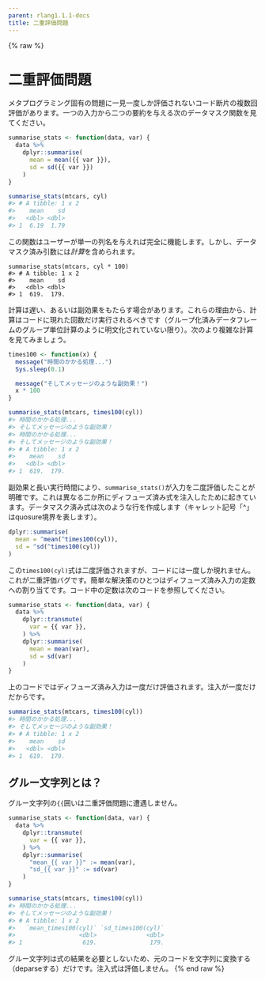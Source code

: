 ```yaml
---
parent: rlang1.1.1-docs
title: 二重評価問題
---
```


{% raw %}
# 二重評価問題

メタプログラミング固有の問題に一見一度しか評価されないコード断片の複数回評価があります。一つの入力から二つの要約を与える次のデータマスク関数を見てください。

```r
summarise_stats <- function(data, var) {
  data %>%
    dplyr::summarise(
      mean = mean({{ var }}),
      sd = sd({{ var }})
    )
}

summarise_stats(mtcars, cyl)
#> # A tibble: 1 x 2
#>    mean    sd
#>   <dbl> <dbl>
#> 1  6.19  1.79
```

この関数はユーザーが単一の列名を与えれば完全に機能します。しかし、データマスク済み引数には*計算*を含められます。

```
summarise_stats(mtcars, cyl * 100)
#> # A tibble: 1 x 2
#>    mean    sd
#>   <dbl> <dbl>
#> 1  619.  179.
```

計算は遅い、あるいは副効果をもたらす場合があります。これらの理由から、計算はコードに現れた回数だけ実行されるべきです（グループ化済みデータフレームのグループ単位計算のように明文化されていない限り）。次のより複雑な計算を見てみましょう。

```r
times100 <- function(x) {
  message("時間のかかる処理...")
  Sys.sleep(0.1)

  message("そしてメッセージのような副効果！")
  x * 100
}

summarise_stats(mtcars, times100(cyl))
#> 時間のかかる処理...
#> そしてメッセージのような副効果！
#> 時間のかかる処理...
#> そしてメッセージのような副効果！
#> # A tibble: 1 x 2
#>    mean    sd
#>   <dbl> <dbl>
#> 1  619.  179.
```

副効果と長い実行時間により、`summarise_stats()`が入力を二度評価したことが明確です。これは異なる二か所にディフューズ済み式を注入したために起きています。データマスク済み式は次のような行を作成します（キャレット記号「^」はquosure境界を表します）。

```r
dplyr::summarise(
  mean = ^mean(^times100(cyl)),
  sd = ^sd(^times100(cyl))
)
```

この`times100(cyl)`式は二度評価されますが、コードには一度しか現れません。これが二重評価バグです。簡単な解決策のひとつはディフューズ済み入力の定数への割り当てです。コード中の定数は次のコードを参照してください。

```r
summarise_stats <- function(data, var) {
  data %>%
    dplyr::transmute(
      var = {{ var }},
    ) %>%
    dplyr::summarise(
      mean = mean(var),
      sd = sd(var)
    )
}
```

上のコードではディフューズ済み入力は一度だけ評価されます。注入が一度だけだからです。

```r
summarise_stats(mtcars, times100(cyl))
#> 時間のかかる処理...
#> そしてメッセージのような副効果！
#> # A tibble: 1 x 2
#>    mean    sd
#>   <dbl> <dbl>
#> 1  619.  179.
```

## グルー文字列とは？

グルー文字列の`{{`囲いは二重評価問題に遭遇しません。

```r
summarise_stats <- function(data, var) {
  data %>%
    dplyr::transmute(
      var = {{ var }},
    ) %>%
    dplyr::summarise(
      "mean_{{ var }}" := mean(var),
      "sd_{{ var }}" := sd(var)
    )
}

summarise_stats(mtcars, times100(cyl))
#> 時間のかかる処理...
#> そしてメッセージのような副効果！
#> # A tibble: 1 x 2
#>   `mean_times100(cyl)` `sd_times100(cyl)`
#>                  <dbl>              <dbl>
#> 1                 619.               179.
```

グルー文字列は式の結果を必要としないため、元のコードを文字列に変換する（deparseする）だけです。注入式は評価しません。
{% end raw %}
